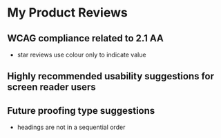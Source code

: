 # My Product Reviews
## WCAG compliance related to 2.1 AA
- star reviews use colour only to indicate value
## Highly recommended usability suggestions for screen reader users
## Future proofing type suggestions
- headings are not in a sequential order
